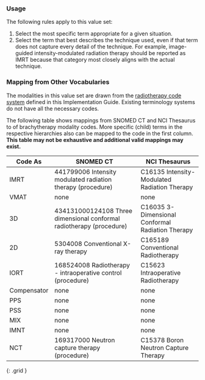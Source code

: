 ### Usage

The following rules apply to this value set:

1. Select the most specific term appropriate for a given situation.
2. Select the term that best describes the technique used, even if that term does not capture every detail of the technique. For example, image-guided intensity-modulated radiation therapy should be reported as IMRT because that category most closely aligns with the actual technique.

### Mapping from Other Vocabularies

The modalities in this value set are drawn from the [radiotherapy code system](CodeSystem-radiotherapy-cs.html) defined in this Implementation Guide. Existing terminology systems do not have all the necessary codes.

The following table shows mappings from SNOMED CT and NCI Thesaurus to of brachytherapy modality codes. More specific (child) terms in the respective hierarchies also can be mapped to the code in the first column. **This table may not be exhaustive and additional valid mappings may exist.**

| **Code As** | **SNOMED CT**   | **NCI Thesaurus**   |
| --------- | -------------------- | --------------------- |
| IMRT | 441799006 Intensity modulated radiation therapy (procedure) | C16135 Intensity-Modulated Radiation Therapy |
| VMAT | none | none |
| 3D | 434131000124108 Three dimensional conformal radiotherapy (procedure) | C16035 3-Dimensional Conformal Radiation Therapy |
| 2D | 5304008 Conventional X-ray therapy | C165189 Conventional Radiotherapy |
| IORT | 168524008 Radiotherapy - intraoperative control (procedure) | C15623 Intraoperative Radiotherapy |
| Compensator | none | none |
| PPS | none | none |
| PSS | none | none |
| MIX | none | none |
| IMNT | none | none |
| NCT | 169317000 Neutron capture therapy (procedure) | C15378 Boron Neutron Capture Therapy |
{: .grid }

